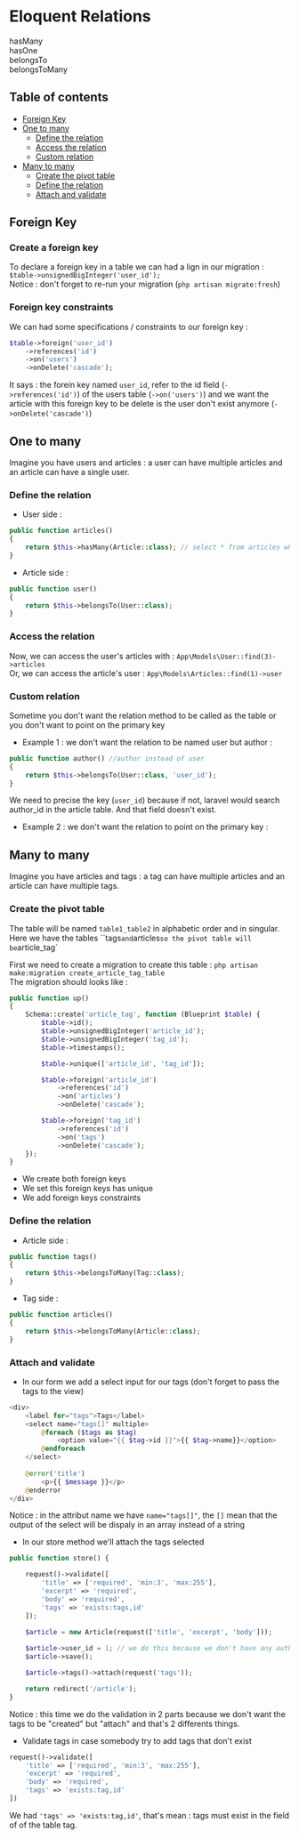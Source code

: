 # Eloquent Relations

hasMany   
hasOne   
belongsTo   
belongsToMany  

## Table of contents

* [Foreign Key](#Foreign-Key) 
* [One to many](#One-to-many) 
    * [Define the relation](#Define-the-relation) 
    * [Access the relation](#Access-the-relation)
    * [Custom relation](#Custom-relation)
* [Many to many](#Many-to-many) 
    * [Create the pivot table](#Create-the-pivot-table)  
    * [Define the relation](#Define-the-relation-1)
    * [Attach and validate](#Attach-and-validate) 

## Foreign Key

### Create a foreign key

To declare a foreign key in a table we can had a lign in our migration : `$table->unsignedBigInteger('user_id');`    
Notice : don't forget to re-run your migration (`php artisan migrate:fresh`)   

### Foreign key constraints

We can had some specifications / constraints to our foreign key :   

```php
$table->foreign('user_id')
    ->references('id')
    ->on('users')
    ->onDelete('cascade');
```

It says : the forein key named `user_id`, refer to the id field (`->references('id')`) of the users table (`->on('users')`) and we want the article with this foreign key to be delete is the user don't exist anymore (`->onDelete('cascade')`)

## One to many

Imagine you have users and articles : a user can have multiple articles and an article can have a single user.

### Define the relation

* User side :
```php
public function articles()
{
    return $this->hasMany(Article::class); // select * from articles where user_id = $id
}
```

* Article side :
```php
public function user() 
{
    return $this->belongsTo(User::class);
}
```

### Access the relation

Now, we can access the user's articles with : `App\Models\User::find(3)->articles`    
Or, we can access the article's user : `App\Models\Articles::find(1)->user`

### Custom relation 

Sometime you don't want the relation method to be called as the table or you don't want to point on the primary key

* Example 1 : we don't want the relation to be named user but author :
```php
public function author() //author instead of user
{
    return $this->belongsTo(User::class, 'user_id');
}
```
We need to precise the key (`user_id`) because if not, laravel would search author_id in the article table. And that field doesn't exist.

* Example 2 : we don't want the relation to point on the primary key :
<!-- TO DO -->

## Many to many

Imagine you have articles and tags : a tag can have multiple articles and an article can have multiple tags.

### Create the pivot table

The table will be named `table1_table2` in alphabetic order and in singular.   
Here we have the tables ``tags` and `articles` so the pivot table will be `article_tag`

First we need to create a migration to create this table : `php artisan make:migration create_article_tag_table`    
The migration should looks like : 

```php
public function up()
{
    Schema::create('article_tag', function (Blueprint $table) {
        $table->id();
        $table->unsignedBigInteger('article_id');
        $table->unsignedBigInteger('tag_id');
        $table->timestamps();

        $table->unique(['article_id', 'tag_id']);

        $table->foreign('article_id')
            ->references('id')
            ->on('articles')
            ->onDelete('cascade');

        $table->foreign('tag_id')
            ->references('id')
            ->on('tags')
            ->onDelete('cascade');
    });
}
```

* We create both foreign keys
* We set this foreign keys has unique
* We add foreign keys constraints

### Define the relation

* Article side : 
```php
public function tags() 
{
    return $this->belongsToMany(Tag::class);
}
```

* Tag side :
```php
public function articles() 
{
    return $this->belongsToMany(Article::class);
}
```

### Attach and validate

* In our form we add a select input for our tags (don't forget to pass the tags to the view)

```php
<div>
    <label for="tags">Tags</label>
    <select name="tags[]" multiple>
        @foreach ($tags as $tag)
            <option value="{{ $tag->id }}">{{ $tag->name}}</option>
        @endforeach
    </select>
    
    @error('title')
        <p>{{ $message }}</p>
    @enderror
</div>
```

Notice : in the attribut name we have `name="tags[]"`, the `[]` mean that the output of the select will be dispaly in an array instead of a string

* In our store method we'll attach the tags selected
```php
public function store() {

    request()->validate([
        'title' => ['required', 'min:3', 'max:255'],
        'excerpt' => 'required',
        'body' => 'required',
        'tags' => 'exists:tags,id'
    ]);

    $article = new Article(request(['title', 'excerpt', 'body']));
    
    $article->user_id = 1; // we do this because we don't have any auth yet
    $article->save();

    $article->tags()->attach(request('tags'));

    return redirect('/article');
}
```

Notice : this time we do the validation in 2 parts because we don't want the tags to be "created" but "attach" and that's 2 differents things.

* Validate tags in case somebody try to add tags that don't exist
```php
request()->validate([
    'title' => ['required', 'min:3', 'max:255'],
    'excerpt' => 'required',
    'body' => 'required',
    'tags' => 'exists:tag,id'
])
```

We had `'tags' => 'exists:tag,id'`, that's mean : tags must exist in the field of of the table tag.